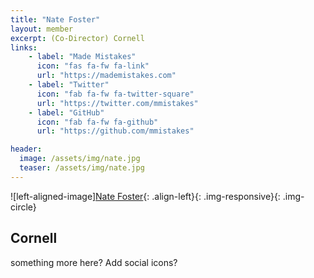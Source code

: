 ```yaml
---
title: "Nate Foster"
layout: member
excerpt: (Co-Director) Cornell
links:
    - label: "Made Mistakes"
      icon: "fas fa-fw fa-link"
      url: "https://mademistakes.com"
    - label: "Twitter"
      icon: "fab fa-fw fa-twitter-square"
      url: "https://twitter.com/mmistakes"
    - label: "GitHub"
      icon: "fab fa-fw fa-github"
      url: "https://github.com/mmistakes"

header:
  image: /assets/img/nate.jpg 
  teaser: /assets/img/nate.jpg
---
```


![left-aligned-image][Nate Foster](../../assets/img/nate.jpg){: .align-left}{: .img-responsive}{: .img-circle} 
## Cornell
something more here? Add social icons?
